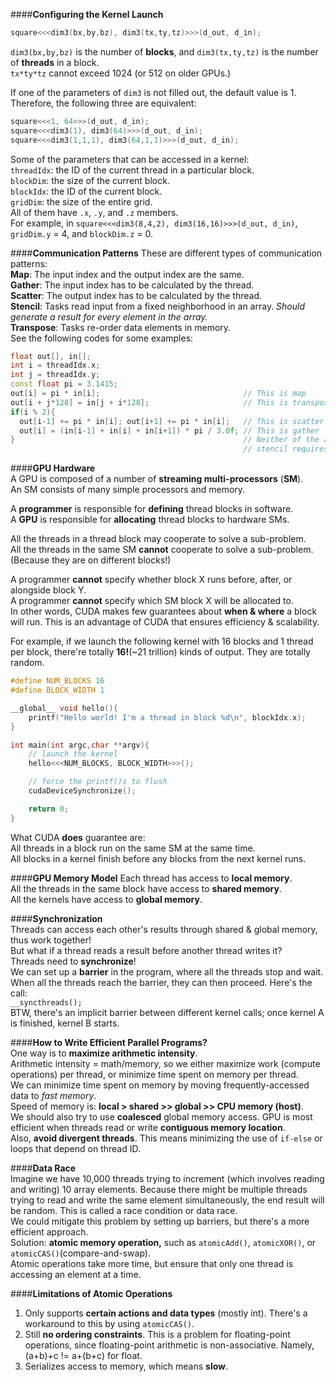 ####**Configuring the Kernel Launch**
```c
square<<<dim3(bx,by,bz), dim3(tx,ty,tz)>>>(d_out, d_in);
```
`dim3(bx,by,bz)` is the number of **blocks**, and `dim3(tx,ty,tz)` is the number of **threads** in a block.  
`tx*ty*tz` cannot exceed 1024 (or 512 on older GPUs.)  

If one of the parameters of `dim3` is not filled out, the default value is 1. Therefore, the following three are equivalent:  
```c
square<<<1, 64>>>(d_out, d_in);
square<<<dim3(1), dim3(64)>>>(d_out, d_in);
square<<<dim3(1,1,1), dim3(64,1,1)>>>(d_out, d_in);
```
Some of the parameters that can be accessed in a kernel:  
`threadIdx`: the ID of the current thread in a particular block.  
`blockDim`: the size of the current block.  
`blockIdx`: the ID of the current block.  
`gridDim`: the size of the entire grid.  
All of them have `.x`, `.y`, and `.z` members.  
For example, in `square<<<dim3(8,4,2), dim3(16,16)>>>(d_out, d_in)`, `gridDim.y` = 4, and `blockDim.z` = 0.

####**Communication Patterns**
These are different types of communication patterns:  
**Map**: The input index and the output index are the same.  
**Gather**: The input index has to be calculated by the thread.  
**Scatter**: The output index has to be calculated by the thread.  
**Stencil**: Tasks read input from a fixed neighborhood in an array. *Should generate a result for every element in the array.*  
**Transpose**:  Tasks re-order data elements in memory.  
See the following codes for some examples:  
```cpp
float out[], in[];
int i = threadIdx.x;
int j = threadIdx.y;
const float pi = 3.1415;
out[i] = pi * in[i];                                // This is map
out[i + j*128] = in[j + i*128];                     // This is transpose
if(i % 2){
  out[i-1] += pi * in[i]; out[i+1] += pi * in[i];   // This is scatter
  out[i] = (in[i-1] + in[i] + in[i+1]) * pi / 3.0f; // This is gather 
}                                                   // Neither of the above two is stencil, since
                                                    // stencil requires every element to have a result.
```
####**GPU Hardware**  
A GPU is composed of a number of **streaming multi-processors** (**SM**).  
An SM consists of many simple processors and memory.  
  
A **programmer** is responsible for **defining** thread blocks in software.  
A **GPU** is responsible for **allocating** thread blocks to hardware SMs.   
  
All the threads in a thread block may cooperate to solve a sub-problem.  
All the threads in the same SM **cannot** cooperate to solve a sub-problem. (Because they are on different blocks!)

A programmer **cannot** specify whether block X runs before, after, or alongside block Y.  
A programmer **cannot** specify which SM block X will be allocated to.  
In other words, CUDA makes few guarantees about **when & where** a block will run. This is an advantage of CUDA that ensures efficiency & scalability.  
  
For example, if we launch the following kernel with 16 blocks and 1 thread per block, there're totally **16!**(~21 trillion) kinds of output. They are totally random.  
```cpp
#define NUM_BLOCKS 16
#define BLOCK_WIDTH 1

__global__ void hello(){
    printf("Hello world! I'm a thread in block %d\n", blockIdx.x);
}

int main(int argc,char **argv){
    // launch the kernel
    hello<<<NUM_BLOCKS, BLOCK_WIDTH>>>();

    // force the printf()s to flush
    cudaDeviceSynchronize();

    return 0;
}
```
What CUDA **does** guarantee are:  
All threads in a block run on the same SM at the same time.  
All blocks in a kernel finish before any blocks from the next kernel runs.  

####**GPU Memory Model**
Each thread has access to **local memory**.  
All the threads in the same block have access to **shared memory**.  
All the kernels have access to **global memory**.

####**Synchronization**  
Threads can access each other's results through shared & global memory, thus work together!  
But what if a thread reads a result before another thread writes it?  
Threads need to **synchronize**!  
We can set up a **barrier** in the program, where all the threads stop and wait. When all the threads reach the barrier, they can then proceed. Here's the call:  
`__syncthreads();`  
BTW, there's an implicit barrier between different kernel calls; once kernel A is finished, kernel B starts.  

####**How to Write Efficient Parallel Programs?**  
One way is to **maximize arithmetic intensity**.  
Arithmetic intensity = math/memory, so we either maximize work (compute operations) per thread, or minimize time spent on memory per thread.  
We can minimize time spent on memory by moving frequently-accessed data to *fast memory*.  
Speed of memory is: **local > shared >> global >> CPU memory (host)**.  
We should also try to use **coalesced** global memory access. GPU is most efficient when threads read or write  **contiguous memory location**.  
Also, **avoid divergent threads**. This means minimizing the use of `if-else` or loops that depend on thread ID.  

####**Data Race**  
Imagine we have 10,000 threads trying to increment (which involves reading and writing) 10 array elements. Because there might be multiple threads trying to read and write the same element simultaneously, the end result will be random. This is called a race condition or data race.  
We could mitigate this problem by setting up barriers, but there's a more efficient approach.  
Solution: **atomic memory operation,** such as `atomicAdd()`, `atomicXOR()`, or `atomicCAS()`(compare-and-swap).  
Atomic operations take more time, but ensure that only one thread is accessing an element at a time.  

####**Limitations of Atomic Operations**  
 1. Only supports **certain actions and data types** (mostly int). There's a workaround to this by using `atomicCAS()`.  
 2. Still **no ordering constraints**. This is a problem for floating-point operations, since floating-point arithmetic is non-associative. Namely, (a+b)+c != a+(b+c) for float.  
 3. Serializes access to memory, which means **slow**.  





